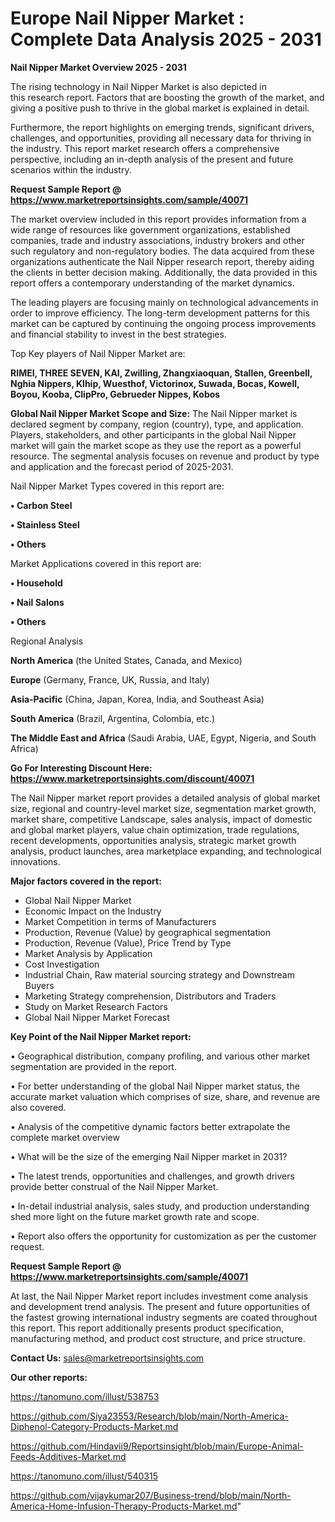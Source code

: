 # Europe Nail Nipper Market : Complete Data Analysis 2025 - 2031

<Strong> Nail Nipper Market Overview 2025 - 2031</strong>

The rising technology in Nail Nipper Market is also depicted in this research report. Factors that are boosting the growth of the market, and giving a positive push to thrive in the global market is explained in detail.

Furthermore, the report highlights on emerging trends, significant drivers, challenges, and opportunities, providing all necessary data for thriving in the industry. This report market research offers a comprehensive perspective, including an in-depth analysis of the present and future scenarios within the industry.

<strong>Request Sample Report @ <a href=https://www.marketreportsinsights.com/sample/40071>https://www.marketreportsinsights.com/sample/40071</a></strong>

The market overview included in this report provides information from a wide range of resources like government organizations, established companies, trade and industry associations, industry brokers and other such regulatory and non-regulatory bodies. The data acquired from these organizations authenticate the Nail Nipper research report, thereby aiding the clients in better decision making. Additionally, the data provided in this report offers a contemporary understanding of the market dynamics.

The leading players are focusing mainly on technological advancements in order to improve efficiency. The long-term development patterns for this market can be captured by continuing the ongoing process improvements and financial stability to invest in the best strategies.

Top Key players of Nail Nipper Market are:

<strong>RIMEI, THREE SEVEN, KAI, Zwilling, Zhangxiaoquan, Stallen, Greenbell, Nghia Nippers, Klhip, Wuesthof, Victorinox, Suwada, Bocas, Kowell, Boyou, Kooba, ClipPro, Gebrueder Nippes, Kobos</strong>

<strong><b>Global Nail Nipper Market Scope and Size:</b></strong>
The Nail Nipper market is declared segment by company, region (country), type, and application. Players, stakeholders, and other participants in the global Nail Nipper market will gain the market scope as they use the report as a powerful resource. The segmental analysis focuses on revenue and product by type and application and the forecast period of 2025-2031.

Nail Nipper Market Types covered in this report are:

<strong>•  Carbon Steel

•  Stainless Steel

•  Others</strong>

Market Applications covered in this report are:

<strong>•  Household

•  Nail Salons

•  Others</strong> 

Regional Analysis

<strong>North America</strong> (the United States, Canada, and Mexico)

<strong>Europe</strong> (Germany, France, UK, Russia, and Italy)

<strong>Asia-Pacific</strong> (China, Japan, Korea, India, and Southeast Asia)

<strong>South America</strong> (Brazil, Argentina, Colombia, etc.)

<strong>The Middle East and Africa</strong> (Saudi Arabia, UAE, Egypt, Nigeria, and South Africa)

<strong>Go For Interesting Discount Here: <a href=https://www.marketreportsinsights.com/discount/40071>https://www.marketreportsinsights.com/discount/40071</a></strong>

The Nail Nipper market report provides a detailed analysis of global market size, regional and country-level market size, segmentation market growth, market share, competitive Landscape, sales analysis, impact of domestic and global market players, value chain optimization, trade regulations, recent developments, opportunities analysis, strategic market growth analysis, product launches, area marketplace expanding, and technological innovations.

<strong><b>Major factors covered in the report:</b></strong>
<ul>
  <li>Global Nail Nipper Market </li>
  <li>Economic Impact on the Industry</li>
  <li>Market Competition in terms of Manufacturers</li>
  <li>Production, Revenue (Value) by geographical segmentation</li>
  <li>Production, Revenue (Value), Price Trend by Type</li>
  <li>Market Analysis by Application</li>
  <li>Cost Investigation</li>
  <li>Industrial Chain, Raw material sourcing strategy and Downstream Buyers</li>
  <li>Marketing Strategy comprehension, Distributors and Traders</li>
  <li>Study on Market Research Factors</li>
  <li>Global Nail Nipper Market Forecast</li>
</ul>

<strong><b>Key Point of the Nail Nipper Market report:</b></strong>

• Geographical distribution, company profiling, and various other market segmentation are provided in the report.

• For better understanding of the global Nail Nipper market status, the accurate market valuation which comprises of size, share, and revenue are also covered.

• Analysis of the competitive dynamic factors better extrapolate the complete market overview

• What will be the size of the emerging Nail Nipper market in 2031?

• The latest trends, opportunities and challenges, and growth drivers provide better construal of the Nail Nipper Market.

• In-detail industrial analysis, sales study, and production understanding shed more light on the future market growth rate and scope.

• Report also offers the opportunity for customization as per the customer request.

<strong>Request Sample Report @ <a href=https://www.marketreportsinsights.com/sample/40071>https://www.marketreportsinsights.com/sample/40071</a></strong>

At last, the Nail Nipper Market report includes investment come analysis and development trend analysis. The present and future opportunities of the fastest growing international industry segments are coated throughout this report. This report additionally presents product specification, manufacturing method, and product cost structure, and price structure.

<strong>Contact Us:</strong>
sales@marketreportsinsights.com

<strong>Our other reports:</strong>

<a href=https://tanomuno.com/illust/538753>https://tanomuno.com/illust/538753</a>

<a href=https://github.com/Siya23553/Research/blob/main/North-America-Diphenol-Category-Products-Market.md>https://github.com/Siya23553/Research/blob/main/North-America-Diphenol-Category-Products-Market.md</a>

<a href=https://github.com/Hindavii9/Reportsinsight/blob/main/Europe-Animal-Feeds-Additives-Market.md>https://github.com/Hindavii9/Reportsinsight/blob/main/Europe-Animal-Feeds-Additives-Market.md</a>

<a href=https://tanomuno.com/illust/540315>https://tanomuno.com/illust/540315</a>

<a href=https://github.com/vijaykumar207/Business-trend/blob/main/North-America-Home-Infusion-Therapy-Products-Market.md>https://github.com/vijaykumar207/Business-trend/blob/main/North-America-Home-Infusion-Therapy-Products-Market.md</a>"

